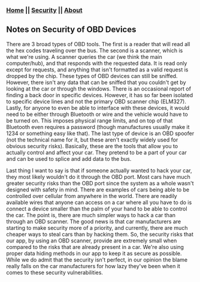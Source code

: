 ### [Home](https://car-maintenance-senior-project.github.io/OBD-ME/index)		||		[Security](https://car-maintenance-senior-project.github.io/OBD-ME/security)		||		[About](https://car-maintenance-senior-project.github.io/OBD-ME/about)

## Notes on Security of OBD Devices

  There are 3 broad types of OBD tools.  The first is a reader that will read all the hex codes traveling over the bus. The second is a scanner, which is what we're using. A scanner queries the car (we think the main computer/hub), and that responds with the requested data. It is read only except for requests, and anything that isn't formatted as a valid request is dropped by the chip. These types of OBD devices can still be sniffed. However, there isn't any data that can be sniffed that you couldn't get by looking at the car or through the windows. There is an occasional report of finding a back door in specific devices. However, it has so far been isolated to specific device lines and not the primary OBD scanner chip (ELM327). Lastly, for anyone to even be able to interface with these devices, it would need to be either through Bluetooth or wire and the vehicle would have to be turned on. This imposes physical range limits, and on top of that Bluetooth even requires a password (though manufactures usually make it 1234 or something easy like that). The last type of device is an OBD spoofer (not the technical name for it, but these aren't exactly widely used for obvious security risks). Basically, these are the tools that allow you to actually control and affect your car. They pretend to be a part of your car and can be used to splice and add data to the bus.

  Last thing I want to say is that if someone actually wanted to hack your car, they most likely wouldn't do it through the OBD port. Most cars have much greater security risks than the OBD port since the system as a whole wasn't designed with safety in mind. There are examples of cars being able to be controlled over cellular from anywhere in the world. There are readily available wires that anyone can access on a car where all you have to do is connect a device smaller than the palm of your hand to be able to control the car. The point is, there are much simpler ways to hack a car than through an OBD scanner. The good news is that car manufacturers are starting to make security more of a priority, and currently, there are much cheaper ways to steal cars than by hacking them. So, the security risks that our app, by using an OBD scanner, provide are extremely small when compared to the risks that are already present in a car. We're also using proper data hiding methods in our app to keep it as secure as possible. While we do admit that the security isn't perfect, in our opinion the blame really falls on the car manufacturers for how lazy they've been when it comes to these security vulnerabilities.  
